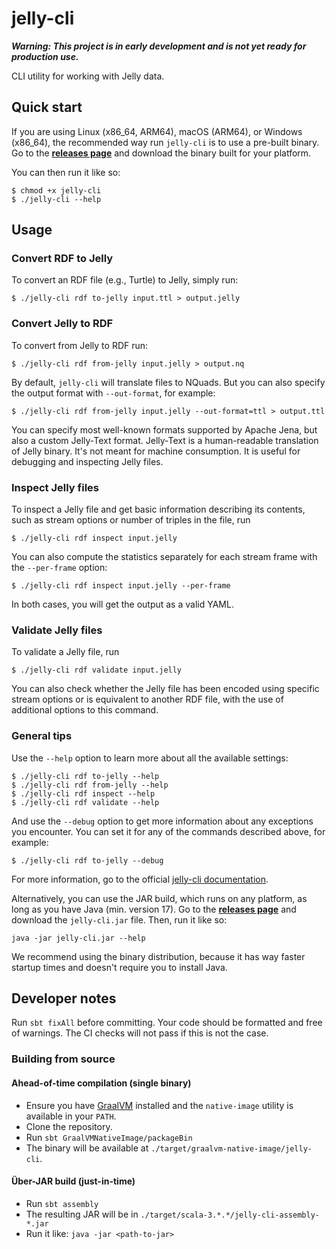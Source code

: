 # jelly-cli

***Warning: This project is in early development and is not yet ready for production use.***

CLI utility for working with Jelly data.

## Quick start

If you are using Linux (x86_64, ARM64), macOS (ARM64), or Windows (x86_64), the recommended way run `jelly-cli` is to use a pre-built binary. Go to the **[releases page](https://github.com/Jelly-RDF/cli/releases)** and download the binary built for your platform.

You can then run it like so:

```shell
$ chmod +x jelly-cli
$ ./jelly-cli --help
```

## Usage

### Convert RDF to Jelly

To convert an RDF file (e.g., Turtle) to Jelly, simply run:

```shell
$ ./jelly-cli rdf to-jelly input.ttl > output.jelly
```

### Convert Jelly to RDF

To convert from Jelly to RDF run:

```shell
$ ./jelly-cli rdf from-jelly input.jelly > output.nq
```

By default, `jelly-cli` will translate files to NQuads. 
But you can also specify the output format with `--out-format`, for example:

```shell
$ ./jelly-cli rdf from-jelly input.jelly --out-format=ttl > output.ttl
```

You can specify most well-known formats supported by Apache Jena, but also a custom Jelly-Text format. 
Jelly-Text is a human-readable translation of Jelly binary. It's not meant for machine consumption. It is useful for debugging and inspecting Jelly files.

### Inspect Jelly files

To inspect a Jelly file and get basic information describing its contents, such as stream options or number of triples in the file, run

```shell
$ ./jelly-cli rdf inspect input.jelly
```

You can also compute the statistics separately for each stream frame with the `--per-frame` option:

```shell
$ ./jelly-cli rdf inspect input.jelly --per-frame
```

In both cases, you will get the output as a valid YAML.

### Validate Jelly files

To validate a Jelly file, run

```shell
$ ./jelly-cli rdf validate input.jelly
```

You can also check whether the Jelly file has been encoded using specific stream options or is equivalent to another RDF file, with the use of additional options to this command.

### General tips

Use the `--help` option to learn more about all the available settings:

```shell
$ ./jelly-cli rdf to-jelly --help
$ ./jelly-cli rdf from-jelly --help
$ ./jelly-cli rdf inspect --help
$ ./jelly-cli rdf validate --help
```

And use the `--debug` option to get more information about any exceptions you encounter. 
You can set it for any of the commands described above, for example:

```shell
$ ./jelly-cli rdf to-jelly --debug
```

For more information, go to the official [jelly-cli documentation](https://jelly-rdf.github.io/dev/use-cases/jelly-cli).

Alternatively, you can use the JAR build, which runs on any platform, as long as you have Java (min. version 17). Go to the **[releases page](https://github.com/Jelly-RDF/cli/releases)** and download the `jelly-cli.jar` file. Then, run it like so:

```shell
java -jar jelly-cli.jar --help
```

We recommend using the binary distribution, because it has way faster startup times and doesn't require you to install Java.

## Developer notes

Run `sbt fixAll` before committing. Your code should be formatted and free of warnings.
The CI checks will not pass if this is not the case.

### Building from source

#### Ahead-of-time compilation (single binary)

- Ensure you have [GraalVM](https://www.graalvm.org/) installed and the `native-image` utility is available in your `PATH`.
- Clone the repository.
- Run `sbt GraalVMNativeImage/packageBin`
- The binary will be available at `./target/graalvm-native-image/jelly-cli`.

#### Über-JAR build (just-in-time)

- Run `sbt assembly`
- The resulting JAR will be in `./target/scala-3.*.*/jelly-cli-assembly-*.jar`
- Run it like: `java -jar <path-to-jar>`
